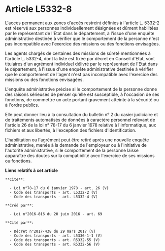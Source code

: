 # Article L5332-8

L'accès permanent aux zones d'accès restreint définies à l'article L. 5332-2 est réservé aux personnes individuellement
désignées et dûment habilitées par le représentant de l'Etat dans le département, à l'issue d'une enquête administrative
destinée à vérifier que le comportement de la personne n'est pas incompatible avec l'exercice des missions ou des fonctions
envisagées. 

Les agents chargés de certaines des missions de sûreté mentionnées à l'article L. 5332-4, dont la liste est fixée par décret
en Conseil d'Etat, sont titulaires d'un agrément individuel délivré par le représentant de l'Etat dans le département, à
l'issue d'une enquête administrative destinée à vérifier que le comportement de l'agent n'est pas incompatible avec
l'exercice des missions ou des fonctions envisagées. 

L'enquête administrative précise si le comportement de la personne donne des raisons sérieuses de penser qu'elle est
susceptible, à l'occasion de ses fonctions, de commettre un acte portant gravement atteinte à la sécurité ou à l'ordre
publics. 

Elle peut donner lieu à la consultation du bulletin n° 2 du casier judiciaire et de traitements automatisés de données à
caractère personnel relevant de l'article 26 de la loi n° 78-17 du 6 janvier 1978 relative à l'informatique, aux fichiers et
aux libertés, à l'exception des fichiers d'identification. 

L'habilitation ou l'agrément peut être retiré après une nouvelle enquête administrative, menée à la demande de l'employeur ou
à l'initiative de l'autorité administrative, si le comportement de la personne laisse apparaître des doutes sur la
compatibilité avec l'exercice de ses missions ou fonctions.

**Liens relatifs à cet article**

	**Cite**:

	  - Loi n°78-17 du 6 janvier 1978 - art. 26 (V)
	  - Code des transports - art. L5332-2 (V)
	  - Code des transports - art. L5332-4 (V)

	**Créé par**:

	  - Loi n°2016-816 du 20 juin 2016 - art. 69

	**Cité par**:

	  - Décret n°2017-438 du 29 mars 2017 (V)
	  - Code des transports - art. L5336-1-1 (V)
	  - Code des transports - art. R5332-55 (V)
	  - Code des transports - art. R5332-56 (V)

